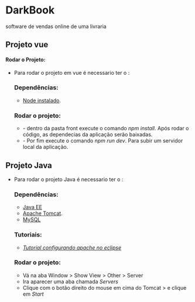 # DarkBook
software de vendas online de uma livraria

<h2>Projeto vue</h2>
<h4>Rodar o Projeto: </h4>
<ul>
  <li> Para rodar o projeto em vue é necessario ter o :
    <h3>Dependências:</h3>
    <ul><li><a href="https://nodejs.org/en/">Node instalado</a>.</li></ul>
  </li>
  <h3>Rodar o projeto:</h3>
  <ul>
    <li> - dentro da pasta front execute o comando <em>npm install</em>. Após rodar o código, as dependecias da aplicação serão baixadas.</li>
    <li> - Por fim execute o comando <em>npm run dev</em>. Para subir um servidor local da aplicação.</li>
  </ul>
</ul>
<h2>Projeto Java</h2>
<ul>
  <li> Para rodar o projeto Java é necessario ter o : 
    <h3>Dependências:</h3>
    <ul>
      <li><a href="https://www.oracle.com/technetwork/java/javaee/overview/index.html">Java EE</a></li>
      <li><a href="http://tomcat.apache.org/">Apache Tomcat</a>.</li>
      <li><a href="https://www.mysql.com/">MySQL</a></li>
    </ul>
    <h3>Tutoriais:</h3>
    <ul>
      <li><em><a href="https://www.caelum.com.br/apostila-java-web/o-que-e-java-ee/#exerccios-preparando-o-tomcat">Tutorial configurando apache no eclipse</a></em></li>
    </ul>
    <h3>Rodar o projeto:</h3>
    <ul>
      <li>Vá na aba Window > Show View > Other > Server</li>
      <li>Ira aparecer uma aba chamada <em>Servers</em> </li>
      <li>Clique com o botão direito do mouse em cima do Tomcat > e clique em <em>Start</em></li>
    </ul>
  </li>
</ul>
